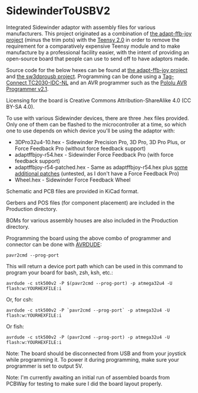 # SidewinderToUSBV2
Integrated Sidewinder adaptor with assembly files for various manufacturers.  This project originated as a combination of [the adapt-ffb-joy project](https://github.com/tloimu/adapt-ffb-joy) (minus the trim pots) with the [Teensy 2.0](https://www.pjrc.com/teensy/schematic.html) in order to remove the requirement for a comparatively expensive Teensy module and to make manufacture by a professional facility easier, with the intent of providing an open-source board that people can use to send off to have adaptors made.

Source code for the below hexes can be found at [the adapt-ffb-joy project](https://github.com/tloimu/adapt-ffb-joy) and [the sw3dprousb project](https://code.google.com/archive/p/sw3dprousb/).  Programming can be done using a [Tag-Connect TC2030-IDC-NL](https://www.tag-connect.com/product/tc2030-idc-nl) and an AVR programmer such as the [Pololu AVR Programmer v2.1](https://www.pololu.com/product/3172).

Licensing for the board is Creative Commons Attribution-ShareAlike 4.0 (CC BY-SA 4.0).

To use with various Sidewinder devices, there are three .hex files provided.  Only one of them can be flashed to the microcontroller at a time, so which one to use depends on which device you'll be using the adaptor with:

- 3DPro32u4-10.hex - Sidewinder Precision Pro, 3D Pro, 3D Pro Plus, or Force Feedback Pro (without force feedback support)
- adaptffbjoy-r54.hex - Sidewinder Force Feedback Pro (with force feedback support)
- adaptffbjoy-r54-patched.hex - Same as adaptffbjoy-r54.hex plus [some additional patches](https://github.com/Kreeblah/adapt-ffb-joy) (untested, as I don't have a Force Feedback Pro)
- Wheel.hex - Sidewinder Force Feedback Wheel

Schematic and PCB files are provided in KiCad format.

Gerbers and POS files (for component placement) are included in the Production directory.

BOMs for various assembly houses are also included in the Production directory.

Programming the board using the above combo of programmer and connector can be done with [AVRDUDE](https://www.nongnu.org/avrdude/):

    pavr2cmd --prog-port

This will return a device port path which can be used in this command to program your board for bash, zsh, ksh, etc.:

    avrdude -c stk500v2 -P $(pavr2cmd --prog-port) -p atmega32u4 -U flash:w:YOURHEXFILE:i

Or, for csh:

    avrdude -c stk500v2 -P `pavr2cmd --prog-port` -p atmega32u4 -U flash:w:YOURHEXFILE:i

Or fish:

    avrdude -c stk500v2 -P (pavr2cmd --prog-port) -p atmega32u4 -U flash:w:YOURHEXFILE:i

Note: The board should be disconnected from USB and from your joystick while programming it.  To power it during programming, make sure your programmer is set to output 5V.

Note: I'm currently awaiting an initial run of assembled boards from PCBWay for testing to make sure I did the board layout properly.